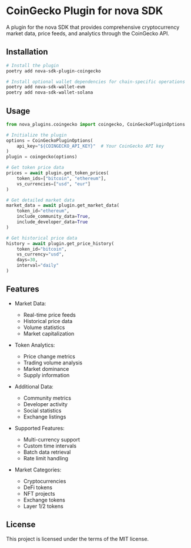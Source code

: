 # CoinGecko Plugin for nova SDK

A plugin for the nova SDK that provides comprehensive cryptocurrency market data, price feeds, and analytics through the CoinGecko API.

## Installation

```bash
# Install the plugin
poetry add nova-sdk-plugin-coingecko

# Install optional wallet dependencies for chain-specific operations
poetry add nova-sdk-wallet-evm
poetry add nova-sdk-wallet-solana
```

## Usage

```python
from nova_plugins.coingecko import coingecko, CoinGeckoPluginOptions

# Initialize the plugin
options = CoinGeckoPluginOptions(
    api_key="${COINGECKO_API_KEY}"  # Your CoinGecko API key
)
plugin = coingecko(options)

# Get token price data
prices = await plugin.get_token_prices(
    token_ids=["bitcoin", "ethereum"],
    vs_currencies=["usd", "eur"]
)

# Get detailed market data
market_data = await plugin.get_market_data(
    token_id="ethereum",
    include_community_data=True,
    include_developer_data=True
)

# Get historical price data
history = await plugin.get_price_history(
    token_id="bitcoin",
    vs_currency="usd",
    days=30,
    interval="daily"
)
```

## Features

- Market Data:
  - Real-time price feeds
  - Historical price data
  - Volume statistics
  - Market capitalization

- Token Analytics:
  - Price change metrics
  - Trading volume analysis
  - Market dominance
  - Supply information

- Additional Data:
  - Community metrics
  - Developer activity
  - Social statistics
  - Exchange listings

- Supported Features:
  - Multi-currency support
  - Custom time intervals
  - Batch data retrieval
  - Rate limit handling

- Market Categories:
  - Cryptocurrencies
  - DeFi tokens
  - NFT projects
  - Exchange tokens
  - Layer 1/2 tokens

## License

This project is licensed under the terms of the MIT license.
